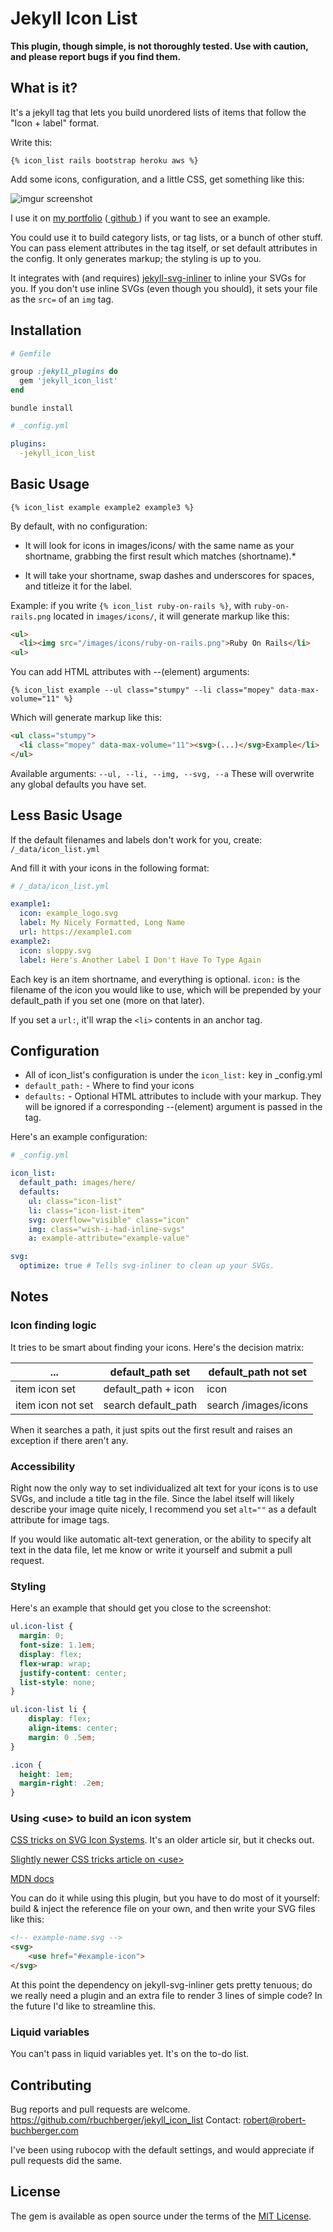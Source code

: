 # Jekyll Icon List

**This plugin, though simple, is not thoroughly tested. Use with caution, and please report bugs if
you find them.**

## What is it? 

It's a jekyll tag that lets you build unordered lists of items that follow the "Icon + label"
format.

Write this: 
```
{% icon_list rails bootstrap heroku aws %}
```

Add some icons, configuration, and a little CSS, get something like this: 

![imgur screenshot]( https://i.imgur.com/9m6qCRB.png )

I use it on [my portfolio](https://robert-buchberger.com/projects.html)
([ github ](https://github.com/rbuchberger/robert-buchberger.com)) if you want to see an example.

You could use it to build category lists, or tag lists, or a bunch of other stuff.  You can pass
element attributes in the tag itself, or set default attributes in the config. It only generates
markup; the styling is up to you.

It integrates with (and requires) [jekyll-svg-inliner](https://github.com/sdumetz/jekyll-inline-svg)
to inline your SVGs for you. If you don't use inline SVGs (even though you should), it sets your file
as the `src=` of an `img` tag.

## Installation

```ruby
# Gemfile

group :jekyll_plugins do
  gem 'jekyll_icon_list'
end
```

`bundle install`

```yml
# _config.yml

plugins: 
  -jekyll_icon_list
```

## Basic Usage

```
{% icon_list example example2 example3 %}
```

By default, with no configuration:

* It will look for icons in images/icons/ with the same name as your shortname, grabbing the first result which matches (shortname).*

* It will take your shortname, swap dashes and underscores for spaces, and titleize it for the label.

Example: if you write `{% icon_list ruby-on-rails %}`, with `ruby-on-rails.png` located in
`images/icons/`, it will generate markup like this:
```html
<ul>
  <li><img src="/images/icons/ruby-on-rails.png">Ruby On Rails</li>
<ul>
```

You can add HTML attributes with --(element) arguments: 
```
{% icon_list example --ul class="stumpy" --li class="mopey" data-max-volume="11" %}
```
Which will generate markup like this:
```html
<ul class="stumpy">
  <li class="mopey" data-max-volume="11"><svg>(...)</svg>Example</li>
</ul>
```

Available arguments:
`--ul, --li, --img, --svg, --a`
These will overwrite any global defaults you have set.

## Less Basic Usage
If the default filenames and labels don't work for you, create:
`/_data/icon_list.yml`

And fill it with your icons in the following format: 
```yml
# /_data/icon_list.yml

example1:
  icon: example_logo.svg 
  label: My Nicely Formatted, Long Name
  url: https://example1.com
example2:
  icon: sloppy.svg
  label: Here's Another Label I Don't Have To Type Again
```

Each key is an item shortname, and everything is optional. `icon:` is the filename of the icon you
would like to use, which will be prepended by your default_path if you set one (more on that later).

If you set a `url:`, it'll wrap the `<li>` contents in an anchor tag.

## Configuration

* All of icon_list's configuration is under the `icon_list:` key in \_config.yml
* `default_path:` - Where to find your icons
* `defaults:` - Optional HTML attributes to include with your markup. They will be ignored if
    a corresponding --(element) argument is passed in the tag.

Here's an example configuration:

```yml
# _config.yml

icon_list:
  default_path: images/here/
  defaults:
    ul: class="icon-list"
    li: class="icon-list-item"
    svg: overflow="visible" class="icon"
    img: class="wish-i-had-inline-svgs"
    a: example-attribute="example-value"

svg: 
  optimize: true # Tells svg-inliner to clean up your SVGs.

```

## Notes

### Icon finding logic 

It tries to be smart about finding your icons. Here's the decision  matrix:

...               | default_path set    | default_path not set
------------------|---------------------|---------------------
item icon set     | default_path + icon | icon
item icon not set | search default_path | search /images/icons

When it searches a path, it just spits out the first result and raises an exception if there aren't
any.

### Accessibility
Right now the only way to set individualized alt text for your icons is to use SVGs, and include a
title tag in the file. Since the label itself will likely describe your image quite nicely, I
recommend you set `alt=""` as a default attribute for image tags.

If you would like automatic alt-text generation, or the ability to specify alt text in the data
file, let me know or write it yourself and submit a pull request.

### Styling
Here's an example that should get you close to the screenshot:

```css
ul.icon-list {
  margin: 0;
  font-size: 1.1em;
  display: flex;
  flex-wrap: wrap;
  justify-content: center;
  list-style: none;
}

ul.icon-list li {
    display: flex;
    align-items: center;
    margin: 0 .5em;
}

.icon {
  height: 1em;
  margin-right: .2em;
}
```

### Using \<use> to build an icon system
[CSS tricks on SVG Icon Systems](https://css-tricks.com/svg-sprites-use-better-icon-fonts/). It's an
older article sir, but it checks out. 

[Slightly newer CSS tricks article on \<use>](https://css-tricks.com/svg-use-with-external-reference-take-2/)

[MDN docs](https://developer.mozilla.org/en-US/docs/Web/SVG/Element/use)

You can do it while using this plugin, but you have to do most of it yourself: build & inject the
reference file on your own, and then write your SVG files like this:

```html
<!-- example-name.svg -->
<svg>
	<use href="#example-icon">
</svg>
```

At this point the dependency on jekyll-svg-inliner gets pretty tenuous; do we
really need a plugin and an extra file to render 3 lines of simple code? In the
future I'd like to streamline this.

### Liquid variables

You can't pass in liquid variables yet. It's on the to-do list.

## Contributing

Bug reports and pull requests are welcome. https://github.com/rbuchberger/jekyll_icon_list
Contact: robert@robert-buchberger.com

I've been using rubocop with the default settings, and would appreciate if pull requests did the
same.

## License

The gem is available as open source under the terms of the [MIT License](https://opensource.org/licenses/MIT).
